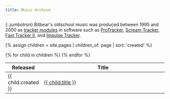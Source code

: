 ```yaml
---
title: Music Archive
---
```


{:.jumbotron}
Bitbear's oldschool music was produced between 1995 and 2000 as [tracker
modules][mod] in software such as [ProTracker], [Scream
Tracker][scream-tracker], [Fast Tracker II][fast-tracker], and [Impulse
Tracker][impulse-tracker].

{% assign children = site.pages | children_of: page | sort: 'created' %}
<table>
  <thead>
    <tr>
      <th title="Release date" width="17%" class="r">Released</th>
      <th>Title</th>
    </tr>
  </thead>
  <tbody>
  {% for child in children %}
    <tr>
      <td class="r">{{ child.created }}</td>
      <td><a href="{{ child.url }}">{{ child.title }}</a></td>
    </tr>
  {% endfor %}
  </tbody>
</table>

[mod]: https://en.wikipedia.org/wiki/Module_file
[protracker]: https://en.wikipedia.org/wiki/ProTracker
[scream-tracker]: https://en.wikipedia.org/wiki/Scream_Tracker
[impulse-tracker]: https://en.wikipedia.org/wiki/Impulse_Tracker
[fast-tracker]: https://en.wikipedia.org/wiki/FastTracker_2
